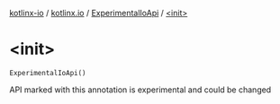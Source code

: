 [kotlinx-io](../../index.md) / [kotlinx.io](../index.md) / [ExperimentalIoApi](index.md) / [&lt;init&gt;](./-init-.md)

# &lt;init&gt;

`ExperimentalIoApi()`

API marked with this annotation is experimental and could be changed


